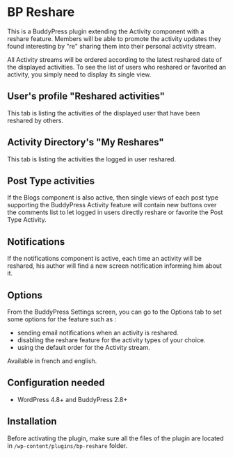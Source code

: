 # BP Reshare

This is a BuddyPress plugin extending the Activity component with a reshare feature. Members will be able to promote the activity updates they found interesting by "re" sharing them into their personal activity stream.

All Activity streams will be ordered according to the latest reshared date of the displayed activities. To see the list of users who reshared or favorited an activity, you simply need to display its single view.

## User's profile "Reshared activities"

This tab is listing the activities of the displayed user that have been reshared by others.

## Activity Directory's "My Reshares"

This tab is listing the activities the logged in user reshared.


## Post Type activities

If the Blogs component is also active, then single views of each post type supporting the BuddyPress Activity feature will contain new buttons over the comments list to let logged in users directly reshare or favorite the Post Type Activity.

## Notifications

If the notifications component is active, each time an activity will be reshared, his author will find a new screen notification informing him about it.

## Options

From the BuddyPress Settings screen, you can go to the Options tab to set some options for the feature such as :

- sending email notifications when an activity is reshared.
- disabling the reshare feature for the activity types of your choice.
- using the default order for the Activity stream.


Available in french and english.


## Configuration needed

+ WordPress 4.8+ and BuddyPress 2.8+

## Installation

Before activating the plugin, make sure all the files of the plugin are located in `/wp-content/plugins/bp-reshare` folder.
